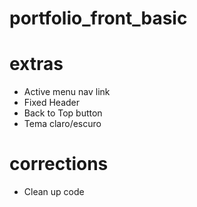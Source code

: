 # portfolio_front_basic

# extras

- Active menu nav link
- Fixed Header
- Back to Top button
- Tema claro/escuro

# corrections

- Clean up code
